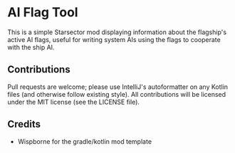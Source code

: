 # AI Flag Tool

This is a simple Starsector mod displaying information about the flagship's active AI
flags, useful for writing system AIs using the flags to cooperate with the ship AI.

## Contributions
Pull requests are welcome; please use IntelliJ's autoformatter on any Kotlin files (and otherwise follow existing
style). All contributions will be licensed under the MIT license (see the LICENSE file).

## Credits

- Wispborne for the gradle/kotlin mod template
